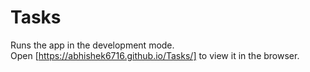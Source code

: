 # Tasks
Runs the app in the development mode.<br />
Open [https://abhishek6716.github.io/Tasks/] to view it in the browser.